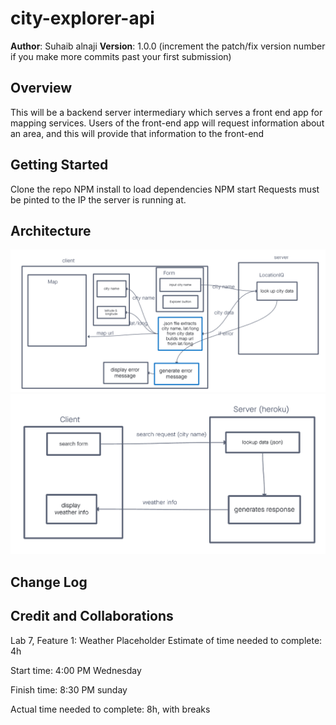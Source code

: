 # city-explorer-api


**Author**: Suhaib alnaji
**Version**: 1.0.0 (increment the patch/fix version number if you make more commits past your first submission)

## Overview
This will be a backend server intermediary which serves a front end app for mapping services. Users of the front-end app will request information about an area, and this will provide that information to the front-end

## Getting Started
Clone the repo
NPM install to load dependencies
NPM start
Requests must be pinted to the IP the server is running at.

## Architecture
![](./img/lab-06-whiteboard.png)
![](./img/lab-07-diagram.png)

## Change Log
<!-- Use this area to document the iterative changes made to your application as each feature is successfully implemented. Use time stamps. Here's an example:

01-01-2001 4:59pm - Application now has a fully-functional express server, with a GET route for the location resource. -->

## Credit and Collaborations







Lab 7, Feature 1: Weather Placeholder
Estimate of time needed to complete: 4h

Start time: 4:00 PM Wednesday

Finish time: 8:30 PM sunday

Actual time needed to complete: 8h, with breaks